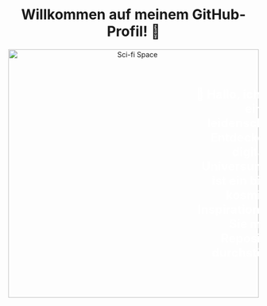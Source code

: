 <h1 align="center">Willkommen auf meinem GitHub-Profil! 🌌</h1>

<p align="center" style="position: relative; width: 100%; height: 500px; overflow: hidden;">
  <!-- GIF на весь екран -->
  <img src="https://raw.githubusercontent.com/ZoiaPZP/ZoiaPZP/main/space-light.gif" alt="Sci-fi Space" style="width: 100%; height: auto; position: absolute; top: 0; left: 0;" />
  
  <!-- Рухомий текст -->
  <span style="position: absolute; top: 50%; left: 50%; transform: translate(-50%, -50%); font-size: 24px; color: white; font-weight: bold; animation: moveText 10s linear infinite;">
    💫 Hallo, ich bin Zoia – eine leidenschaftliche Entdeckerin des digitalen Universums!  
    🌠 Hier ist ein bisschen kosmische Inspiration, während Sie meine Repositories durchstöbern...
  </span>
</p>

<style>
  /* Анімація для рухомого тексту */
  @keyframes moveText {
    0% {
      transform: translate(-50%, -50%) translateX(100%);
    }
    100% {
      transform: translate(-50%, -50%) translateX(-100%);
    }
  }
</style>

